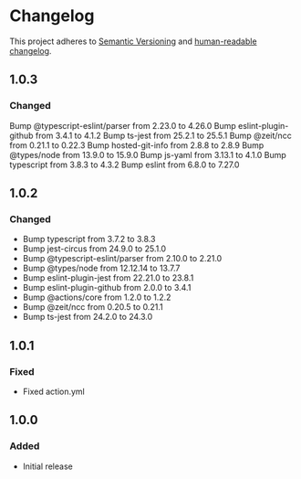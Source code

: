 # Changelog

This project adheres to [Semantic Versioning](https://semver.org/spec/v2.0.0.html)
and [human-readable changelog](https://keepachangelog.com/en/1.0.0/).

## 1.0.3

### Changed

Bump @typescript-eslint/parser from 2.23.0 to 4.26.0
Bump eslint-plugin-github from 3.4.1 to 4.1.2
Bump ts-jest from 25.2.1 to 25.5.1
Bump @zeit/ncc from 0.21.1 to 0.22.3
Bump hosted-git-info from 2.8.8 to 2.8.9
Bump @types/node from 13.9.0 to 15.9.0
Bump js-yaml from 3.13.1 to 4.1.0
Bump typescript from 3.8.3 to 4.3.2
Bump eslint from 6.8.0 to 7.27.0

## 1.0.2

### Changed

- Bump typescript from 3.7.2 to 3.8.3
- Bump jest-circus from 24.9.0 to 25.1.0
- Bump @typescript-eslint/parser from 2.10.0 to 2.21.0
- Bump @types/node from 12.12.14 to 13.7.7
- Bump eslint-plugin-jest from 22.21.0 to 23.8.1
- Bump eslint-plugin-github from 2.0.0 to 3.4.1
- Bump @actions/core from 1.2.0 to 1.2.2
- Bump @zeit/ncc from 0.20.5 to 0.21.1
- Bump ts-jest from 24.2.0 to 24.3.0

## 1.0.1

### Fixed

- Fixed action.yml

## 1.0.0

### Added

- Initial release
